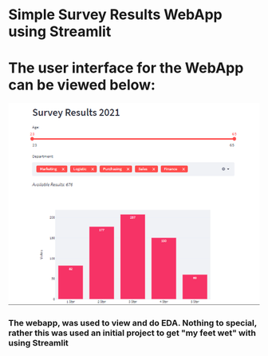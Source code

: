 # Simple Survey Results WebApp using Streamlit

# The user interface for the WebApp can be viewed below:

![alt text](https://github.com/mbasacokile7/Simple-Survey-Results-WebApp-using-Streamlit/blob/main/Survey_Results%20WebApp%20UI.PNG)

### The webapp, was used to view and do EDA. Nothing to special, rather this was used an initial project to get "my feet wet" with using Streamlit
 
